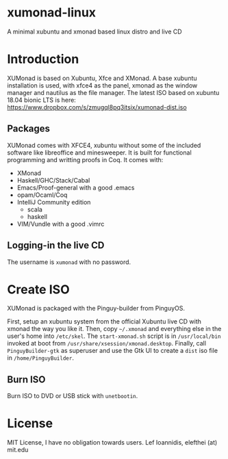 # xumonad-linux
A minimal xubuntu and xmonad based linux distro and live CD

# Introduction
XUMonad is based on Xubuntu, Xfce and XMonad. A base xubuntu installation is used, with xfce4 as the panel, xmonad as the window
manager and nautilus as the file manager. The latest ISO based on xubuntu 18.04 bionic LTS is here:
https://www.dropbox.com/s/zmugql8pq3itsix/xumonad-dist.iso

## Packages
XUMonad comes with XFCE4, xubuntu without some of the included software like libreoffice and minesweeper. It is built
for functional programming and writting proofs in Coq. It comes with:
- XMonad
- Haskell/GHC/Stack/Cabal
- Emacs/Proof-general with a good .emacs
- opam/Ocaml/Coq
- IntelliJ Community edition
  + scala
  + haskell
- VIM/Vundle with a good .vimrc

## Logging-in the live CD
The username is `xumonad` with no password.

# Create ISO
XUMonad is packaged with the Pinguy-builder from PinguyOS.

First, setup an xubuntu system from the official Xubuntu live CD with xmonad the way you like it.
Then, copy `~/.xmonad` and everything else in the user's home into `/etc/skel`.
The `start-xmonad.sh` script is in `/usr/local/bin` invoked at boot from `/usr/share/xsession/xmonad.desktop`.
Finally, call `PinguyBuilder-gtk` as superuser and use the Gtk UI to create a `dist` iso file in `/home/PinguyBuilder`.

## Burn ISO
Burn ISO to DVD or USB stick with `unetbootin`.

# License

MIT License, I have no obligation towards users.
Lef Ioannidis, elefthei (at) mit.edu
